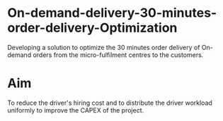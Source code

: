 # On-demand-delivery-30-minutes-order-delivery-Optimization

Developing a solution to optimize the 30 minutes order delivery of On-demand orders from the micro-fulfilment centres to the customers.

# Aim
To reduce the driver's hiring cost and to distribute the driver workload uniformly to improve the CAPEX of the project.

